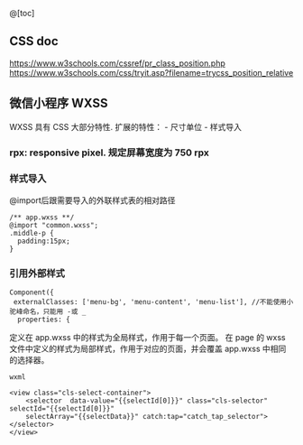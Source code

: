 
@[toc]
## CSS doc
https://www.w3schools.com/cssref/pr_class_position.php
https://www.w3schools.com/css/tryit.asp?filename=trycss_position_relative




## 微信小程序  WXSS
WXSS 具有 CSS 大部分特性.
扩展的特性：
    - 尺寸单位
    - 样式导入

###  rpx: responsive pixel. 规定屏幕宽度为 750 rpx
###  样式导入
@import后跟需要导入的外联样式表的相对路径
```
/** app.wxss **/
@import "common.wxss";
.middle-p {
  padding:15px;
}
```
### 引用外部样式
```
Component({
 externalClasses: ['menu-bg', 'menu-content', 'menu-list'], //不能使用小驼峰命名，只能用 -或 _
  properties: {
```


定义在 app.wxss 中的样式为全局样式，作用于每一个页面。
在 page 的 wxss 文件中定义的样式为局部样式，作用于对应的页面，并会覆盖 app.wxss 中相同的选择器。
 


```
wxml

```
    <view class="cls-select-container">
        <selector  data-value="{{selectId[0]}}" class="cls-selector" selectId="{{selectId[0]}}" 
        selectArray="{{selectData}}" catch:tap="catch_tap_selector"></selector>
    </view>
```


